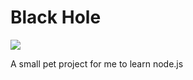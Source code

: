 # Black Hole
<img src="http://discovermagazine.com/~/media/Images/Issues/2014/JulyAug/black-hole-thumb.jpg" />

A small pet project for me to learn node.js
